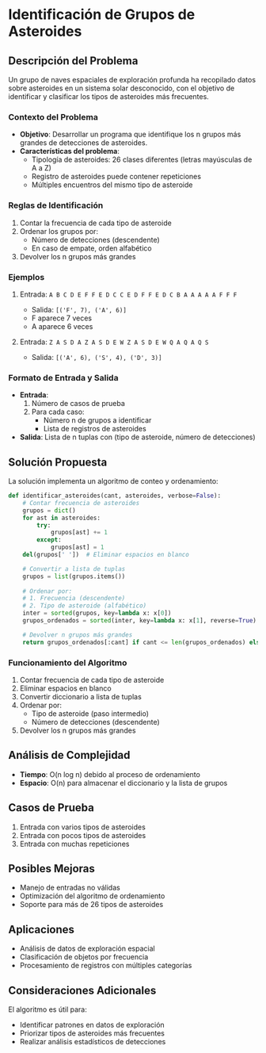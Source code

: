 # Identificación de Grupos de Asteroides

## Descripción del Problema

Un grupo de naves espaciales de exploración profunda ha recopilado datos sobre asteroides en un sistema solar desconocido, con el objetivo de identificar y clasificar los tipos de asteroides más frecuentes.

### Contexto del Problema

- **Objetivo**: Desarrollar un programa que identifique los n grupos más grandes de detecciones de asteroides.
- **Características del problema**:
  - Tipología de asteroides: 26 clases diferentes (letras mayúsculas de A a Z)
  - Registro de asteroides puede contener repeticiones
  - Múltiples encuentros del mismo tipo de asteroide

### Reglas de Identificación

1. Contar la frecuencia de cada tipo de asteroide
2. Ordenar los grupos por:
   - Número de detecciones (descendente)
   - En caso de empate, orden alfabético
3. Devolver los n grupos más grandes

### Ejemplos

1. Entrada: `A B C D E F F E D C C E D F F E D C B A A A A A F F F`
   - Salida: `[('F', 7), ('A', 6)]`
   - F aparece 7 veces
   - A aparece 6 veces

2. Entrada: `Z A S D A Z A S D E W Z A S D E W Q A Q A Q S`
   - Salida: `[('A', 6), ('S', 4), ('D', 3)]`

### Formato de Entrada y Salida

- **Entrada**:
  1. Número de casos de prueba
  2. Para cada caso:
     - Número n de grupos a identificar
     - Lista de registros de asteroides
- **Salida**: Lista de n tuplas con (tipo de asteroide, número de detecciones)

## Solución Propuesta

La solución implementa un algoritmo de conteo y ordenamiento:

```python
def identificar_asteroides(cant, asteroides, verbose=False):
    # Contar frecuencia de asteroides
    grupos = dict() 
    for ast in asteroides:
        try:
            grupos[ast] += 1 
        except: 
            grupos[ast] = 1
    del(grupos[' '])  # Eliminar espacios en blanco

    # Convertir a lista de tuplas
    grupos = list(grupos.items())
    
    # Ordenar por:
    # 1. Frecuencia (descendente)
    # 2. Tipo de asteroide (alfabético)
    inter = sorted(grupos, key=lambda x: x[0])
    grupos_ordenados = sorted(inter, key=lambda x: x[1], reverse=True)

    # Devolver n grupos más grandes
    return grupos_ordenados[:cant] if cant <= len(grupos_ordenados) else grupos_ordenados
```

### Funcionamiento del Algoritmo

1. Contar frecuencia de cada tipo de asteroide
2. Eliminar espacios en blanco
3. Convertir diccionario a lista de tuplas
4. Ordenar por:
   - Tipo de asteroide (paso intermedio)
   - Número de detecciones (descendente)
5. Devolver los n grupos más grandes

## Análisis de Complejidad

- **Tiempo**: O(n log n) debido al proceso de ordenamiento
- **Espacio**: O(n) para almacenar el diccionario y la lista de grupos

## Casos de Prueba

1. Entrada con varios tipos de asteroides
2. Entrada con pocos tipos de asteroides
3. Entrada con muchas repeticiones

## Posibles Mejoras

- Manejo de entradas no válidas
- Optimización del algoritmo de ordenamiento
- Soporte para más de 26 tipos de asteroides

## Aplicaciones

- Análisis de datos de exploración espacial
- Clasificación de objetos por frecuencia
- Procesamiento de registros con múltiples categorías

## Consideraciones Adicionales

El algoritmo es útil para:
- Identificar patrones en datos de exploración
- Priorizar tipos de asteroides más frecuentes
- Realizar análisis estadísticos de detecciones
